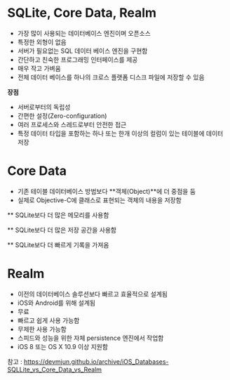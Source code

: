 # SQLite, Core Data, Realm

* 가장 많이 사용되는 데이터베이스 엔진이며 오픈소스
* 특정한 외형이 없음
* 서버가 필요없는 SQL 데이터 베이스 엔진을 구현함
* 간단하고 친숙한 프로그래밍 인터페이스를 제공
* 매우 작고 가벼움
* 전체 데이터 베이스를 하나의 크로스 플랫폼 디스크 파일에 저장할 수 있음



**장점**

* 서버로부터의 독립성
* 간편한 설정(Zero-configuration)
* 여러 프로세스와 스레드로부터 안전한 접근
* 특정 데이터 타입을 포함하는 하나 또는 한개 이상의 컬럼이 있는 테이블에 데이터 저장





# Core Data

* 기존 테이블 데이터베이스 방법보다 **객체(Object)**에 더 중점을 둠
* 실제로 Objective-C에 클래스로 표현되는 객체의 내용을 저장함



** SQLite보다 더 많은 메모리를 사용함

** SQLite보다 더 많은 저장 공간을 사용함

** SQLite보다 더 빠르게 기록을 가져옴





# Realm

* 이전의 데이터베이스 솔루션보다 빠르고 효율적으로 설계됨
* iOS와 Android를 위해 설계됨
* 무료
* 빠르고 쉽게 사용 가능함
* 무제한 사용 가능함
* 스피드와 성능을 위한 자체 persistence 엔진에서 작업함
* iOS 8 또는 OS X 10.9 이상 지원함





참고 : https://devmjun.github.io/archive/iOS_Databases-SQLLite_vs_Core_Data_vs_Realm

